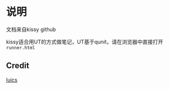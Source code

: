 # 说明

文档来自kissy github

kissy适合用UT的方式做笔记，UT基于qunit，请在浏览器中直接打开`runner.html`

## Credit

[luics](luics.xu@gmail.com)
